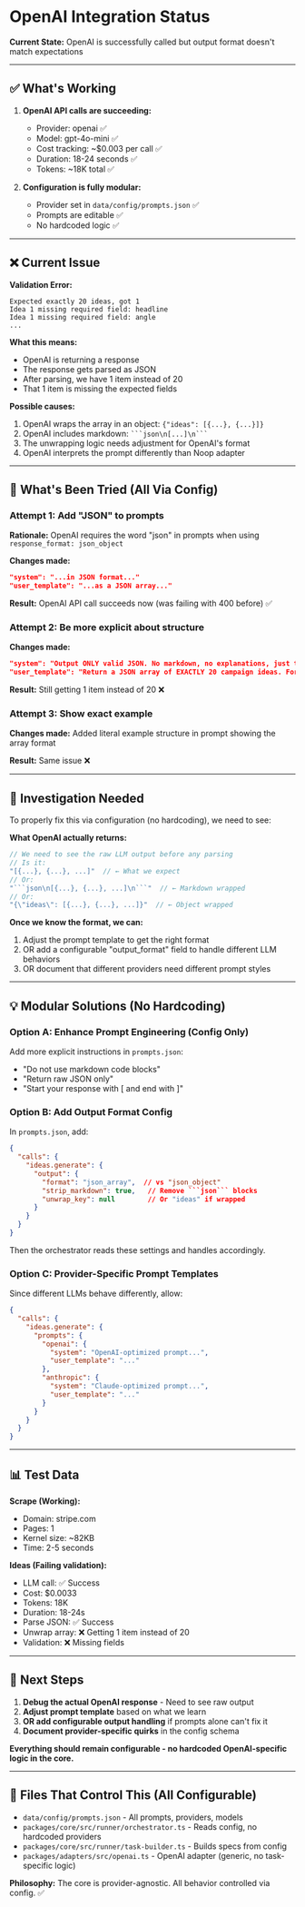 # OpenAI Integration Status

**Current State:** OpenAI is successfully called but output format doesn't match expectations

---

## ✅ What's Working

1. **OpenAI API calls are succeeding:**
   - Provider: openai ✅
   - Model: gpt-4o-mini ✅
   - Cost tracking: ~$0.003 per call ✅
   - Duration: 18-24 seconds ✅
   - Tokens: ~18K total ✅

2. **Configuration is fully modular:**
   - Provider set in `data/config/prompts.json` ✅
   - Prompts are editable ✅
   - No hardcoded logic ✅

---

## ❌ Current Issue

**Validation Error:**
```
Expected exactly 20 ideas, got 1
Idea 1 missing required field: headline
Idea 1 missing required field: angle
...
```

**What this means:**
- OpenAI is returning a response
- The response gets parsed as JSON
- After parsing, we have 1 item instead of 20
- That 1 item is missing the expected fields

**Possible causes:**
1. OpenAI wraps the array in an object: `{"ideas": [{...}, {...}]}`
2. OpenAI includes markdown: ` ```json\n[...]\n``` `
3. The unwrapping logic needs adjustment for OpenAI's format
4. OpenAI interprets the prompt differently than Noop adapter

---

## 🔧 What's Been Tried (All Via Config)

### Attempt 1: Add "JSON" to prompts
**Rationale:** OpenAI requires the word "json" in prompts when using `response_format: json_object`

**Changes made:**
```json
"system": "...in JSON format..."
"user_template": "...as a JSON array..."
```

**Result:** OpenAI API call succeeds now (was failing with 400 before) ✅

### Attempt 2: Be more explicit about structure
**Changes made:**
```json
"system": "Output ONLY valid JSON. No markdown, no explanations, just the JSON array."
"user_template": "Return a JSON array of EXACTLY 20 campaign ideas. Format:\n[...]"
```

**Result:** Still getting 1 item instead of 20 ❌

### Attempt 3: Show exact example
**Changes made:** Added literal example structure in prompt showing the array format

**Result:** Same issue ❌

---

## 🤔 Investigation Needed

To properly fix this via configuration (no hardcoding), we need to see:

**What OpenAI actually returns:**
```javascript
// We need to see the raw LLM output before any parsing
// Is it:
"[{...}, {...}, ...]"  // ← What we expect
// Or:
"```json\n[{...}, {...}, ...]\n```"  // ← Markdown wrapped
// Or:
"{\"ideas\": [{...}, {...}, ...]}"  // ← Object wrapped
```

**Once we know the format, we can:**
1. Adjust the prompt template to get the right format
2. OR add a configurable "output_format" field to handle different LLM behaviors
3. OR document that different providers need different prompt styles

---

## 💡 Modular Solutions (No Hardcoding)

### Option A: Enhance Prompt Engineering (Config Only)
Add more explicit instructions in `prompts.json`:
- "Do not use markdown code blocks"
- "Return raw JSON only"
- "Start your response with [ and end with ]"

### Option B: Add Output Format Config
In `prompts.json`, add:
```json
{
  "calls": {
    "ideas.generate": {
      "output": {
        "format": "json_array",  // vs "json_object"
        "strip_markdown": true,   // Remove ```json``` blocks
        "unwrap_key": null        // Or "ideas" if wrapped
      }
    }
  }
}
```

Then the orchestrator reads these settings and handles accordingly.

### Option C: Provider-Specific Prompt Templates
Since different LLMs behave differently, allow:
```json
{
  "calls": {
    "ideas.generate": {
      "prompts": {
        "openai": {
          "system": "OpenAI-optimized prompt...",
          "user_template": "..."
        },
        "anthropic": {
          "system": "Claude-optimized prompt...",
          "user_template": "..."
        }
      }
    }
  }
}
```

---

## 📊 Test Data

**Scrape (Working):**
- Domain: stripe.com
- Pages: 1
- Kernel size: ~82KB
- Time: 2-5 seconds

**Ideas (Failing validation):**
- LLM call: ✅ Success
- Cost: $0.0033
- Tokens: 18K
- Duration: 18-24s
- Parse JSON: ✅ Success  
- Unwrap array: ❌ Getting 1 item instead of 20
- Validation: ❌ Missing fields

---

## 🎯 Next Steps

1. **Debug the actual OpenAI response** - Need to see raw output
2. **Adjust prompt template** based on what we learn
3. **OR add configurable output handling** if prompts alone can't fix it
4. **Document provider-specific quirks** in the config schema

**Everything should remain configurable - no hardcoded OpenAI-specific logic in the core.**

---

## 📁 Files That Control This (All Configurable)

- `data/config/prompts.json` - All prompts, providers, models
- `packages/core/src/runner/orchestrator.ts` - Reads config, no hardcoded providers
- `packages/core/src/runner/task-builder.ts` - Builds specs from config
- `packages/adapters/src/openai.ts` - OpenAI adapter (generic, no task-specific logic)

**Philosophy:** The core is provider-agnostic. All behavior controlled via config. ✅

